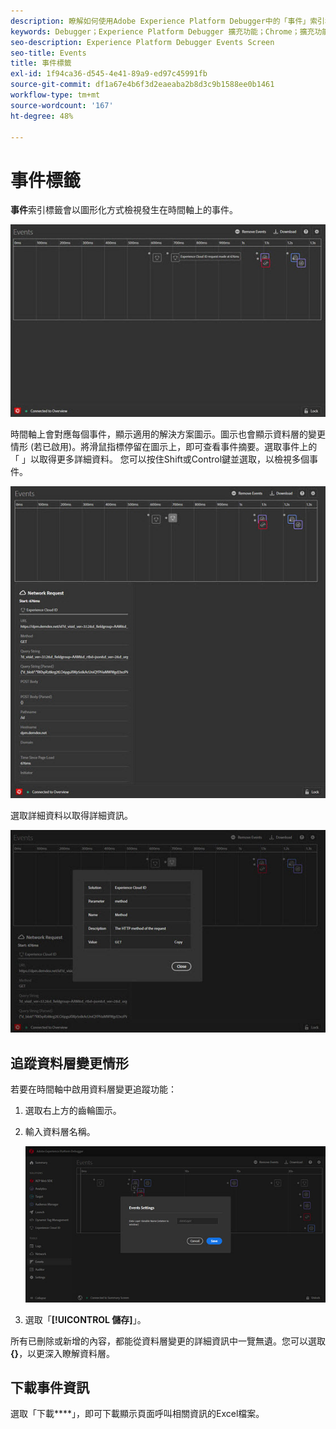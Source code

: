 ```yaml
---
description: 瞭解如何使用Adobe Experience Platform Debugger中的「事件」索引標籤。
keywords: Debugger；Experience Platform Debugger 擴充功能；Chrome；擴充功能；事件；DTM；Target
seo-description: Experience Platform Debugger Events Screen
seo-title: Events
title: 事件標籤
exl-id: 1f94ca36-d545-4e41-89a9-ed97c45991fb
source-git-commit: df1a67e4b6f3d2eaeaba2b8d3c9b1588ee0b1461
workflow-type: tm+mt
source-wordcount: '167'
ht-degree: 48%

---
```


# 事件標籤

**事件**&#x200B;索引標籤會以圖形化方式檢視發生在時間軸上的事件。

![](images/events.jpg)

時間軸上會對應每個事件，顯示適用的解決方案圖示。圖示也會顯示資料層的變更情形 (若已啟用)。將滑鼠指標停留在圖示上，即可查看事件摘要。選取事件上的「 」以取得更多詳細資料。 您可以按住Shift或Control鍵並選取，以檢視多個事件。

![](images/events-details.jpg)

選取詳細資料以取得詳細資訊。

![](images/events-details-more.jpg)

## 追蹤資料層變更情形

若要在時間軸中啟用資料層變更追蹤功能：

1. 選取右上方的齒輪圖示。
1. 輸入資料層名稱。

   ![](images/event-datalayer.jpg)

1. 選取「**[!UICONTROL 儲存]**」。

所有已刪除或新增的內容，都能從資料層變更的詳細資訊中一覽無遺。您可以選取&#x200B;**{}**，以更深入瞭解資料層。

## 下載事件資訊

選取「下載&#x200B;****」，即可下載顯示頁面呼叫相關資訊的Excel檔案。
